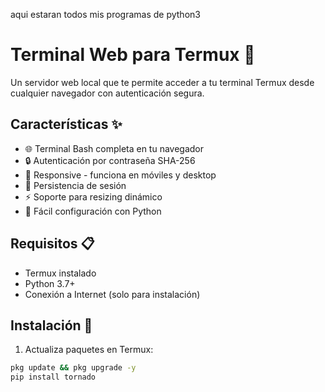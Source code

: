 aqui estaran todos mis programas de python3 

# Terminal Web para Termux 🚀


Un servidor web local que te permite acceder a tu terminal Termux desde cualquier navegador con autenticación segura.

## Características ✨

- 🌐 Terminal Bash completa en tu navegador
- 🔒 Autenticación por contraseña SHA-256
- 📱 Responsive - funciona en móviles y desktop
- 🔄 Persistencia de sesión
- ⚡ Soporte para resizing dinámico
- 🐍 Fácil configuración con Python

## Requisitos 📋

- Termux instalado
- Python 3.7+
- Conexión a Internet (solo para instalación)

## Instalación 🔧

1. Actualiza paquetes en Termux:
```bash
pkg update && pkg upgrade -y
pip install tornado
